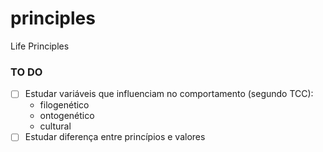 # principles
Life Principles

### TO DO

- [ ] Estudar variáveis que influenciam no comportamento (segundo TCC):
  - filogenético
  - ontogenético
  - cultural
- [ ] Estudar diferença entre princípios e valores
